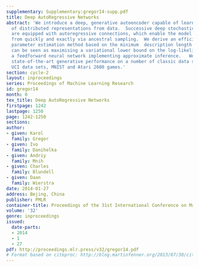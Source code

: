 ```yaml
---
supplementary: Supplementary:gregor14-supp.pdf
title: Deep AutoRegressive Networks
abstract: 'We introduce a deep, generative autoencoder capable of learning hierarchies
  of distributed representations from data.  Successive deep stochastic hidden layers
  are equipped with autoregressive connections, which enable the model to be sampled
  from quickly and exactly via ancestral sampling.  We derive an efficient approximate
  parameter estimation method based on the minimum  description length (MDL) principle,  which
  can be seen as maximising a variational lower bound on the log-likelihood, with
  a feedforward neural network implementing approximate inference.   We demonstrate
  state-of-the-art generative performance on a number of classic data sets: several
  UCI data sets, MNIST and Atari 2600 games.'
section: cycle-2
layout: inproceedings
series: Proceedings of Machine Learning Research
id: gregor14
month: 0
tex_title: Deep AutoRegressive Networks
firstpage: 1242
lastpage: 1250
page: 1242-1250
sections: 
author:
- given: Karol
  family: Gregor
- given: Ivo
  family: Danihelka
- given: Andriy
  family: Mnih
- given: Charles
  family: Blundell
- given: Daan
  family: Wierstra
date: 2014-01-27
address: Bejing, China
publisher: PMLR
container-title: Proceedings of the 31st International Conference on Machine Learning
volume: '32'
genre: inproceedings
issued:
  date-parts:
  - 2014
  - 1
  - 27
pdf: http://proceedings.mlr.press/v32/gregor14.pdf
# Format based on citeproc: http://blog.martinfenner.org/2013/07/30/citeproc-yaml-for-bibliographies/
---
```

